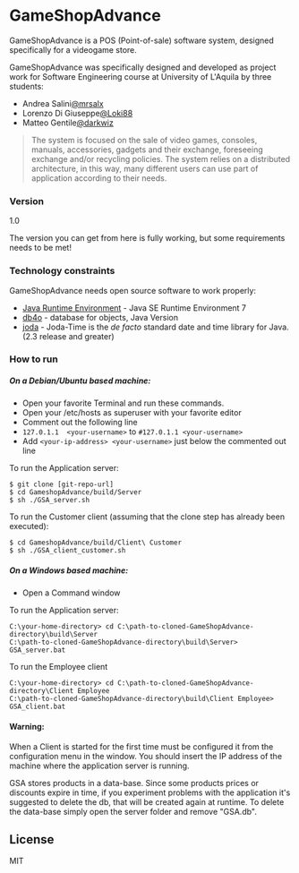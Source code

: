 # GameShopAdvance

GameShopAdvance is a POS (Point-of-sale) software system, designed specifically for a videogame store.

GameShopAdvance was specifically designed and developed as project work for Software Engineering course at University of L'Aquila by three students:

- Andrea Salini[@mrsalx]
- Lorenzo Di Giuseppe[@Loki88]
- Matteo Gentile[@darkwiz]

>The system is focused on the sale of video
>games, consoles, manuals, accessories, gadgets
>and their exchange, foreseeing exchange
>and/or recycling policies. The system relies on
>a distributed architecture, in this way, many
>different users can use part of application
>according to their needs.

### Version
1.0

The version you can get from here is fully working, but some requirements needs to be met!

### Technology constraints

GameShopAdvance needs open source software to work properly:

* [Java Runtime Environment] - Java SE Runtime Environment 7
* [db4o] - database for objects, Java Version
* [joda] - Joda-Time is the *de facto* standard date and time library for Java. (2.3 release and greater)

### How to run

<h5>On a Debian/Ubuntu based machine:</h5>

- Open your favorite Terminal and run these commands.
- Open your /etc/hosts as superuser with your favorite editor
- Comment out the following line
- `127.0.1.1  <your-username>` to `#127.0.1.1 <your-username>`
- Add ` <your-ip-address> <your-username> ` just below the commented out line

To run the Application server:

```
$ git clone [git-repo-url]
$ cd GameshopAdvance/build/Server
$ sh ./GSA_server.sh
```

To run the Customer client (assuming that the clone step has already been executed):

```
$ cd GameshopAdvance/build/Client\ Customer
$ sh ./GSA_client_customer.sh
```

<h5>On a Windows based machine:</h5>

- Open a Command window

To run the Application server:
```
C:\your-home-directory> cd C:\path-to-cloned-GameShopAdvance-directory\build\Server
C:\path-to-cloned-GameShopAdvance-directory\build\Server> GSA_server.bat
```
To run the Employee client
```
C:\your-home-directory> cd C:\path-to-cloned-GameShopAdvance-directory\Client Employee
C:\path-to-cloned-GameShopAdvance-directory\build\Client Employee> GSA_client.bat
```
<h4>Warning:</h4>

When a Client is started for the first time must be configured it from the configuration menu in the window. You should insert the IP address of the machine where the application server is running.

GSA stores products in a data-base. Since some products prices or discounts expire in time, if you experiment problems with the application it's suggested to delete the db, that will be created again at runtime. To delete the data-base simply open the server folder and remove "GSA.db".

License
----

MIT

[@darkwiz]:https://github.com/mrsalx
[@mrsalx]:https://github.com/mrsalx
[@Loki88]:https://github.com/Loki88
[Java Runtime Environment]:http://www.oracle.com/technetwork/java/javase/downloads/jre7-downloads-1880261.html
[db4o]:http://supportservices.actian.com/versant/default.html
[joda]:https://github.com/Joda
[git-repo-url]:https://github.com/GameShopAdvance/GameShop-Advance.git
